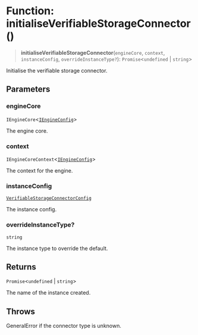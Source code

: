 # Function: initialiseVerifiableStorageConnector()

> **initialiseVerifiableStorageConnector**(`engineCore`, `context`, `instanceConfig`, `overrideInstanceType?`): `Promise`\<`undefined` \| `string`\>

Initialise the verifiable storage connector.

## Parameters

### engineCore

`IEngineCore`\<[`IEngineConfig`](../interfaces/IEngineConfig.md)\>

The engine core.

### context

`IEngineCoreContext`\<[`IEngineConfig`](../interfaces/IEngineConfig.md)\>

The context for the engine.

### instanceConfig

[`VerifiableStorageConnectorConfig`](../type-aliases/VerifiableStorageConnectorConfig.md)

The instance config.

### overrideInstanceType?

`string`

The instance type to override the default.

## Returns

`Promise`\<`undefined` \| `string`\>

The name of the instance created.

## Throws

GeneralError if the connector type is unknown.
